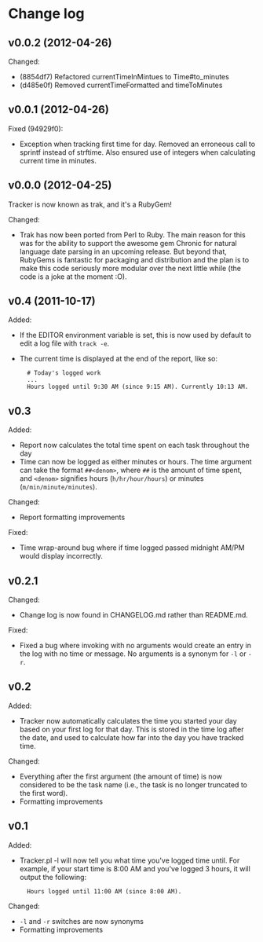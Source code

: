 # Change log

## v0.0.2 (2012-04-26)

Changed:

* (8854df7) Refactored currentTimeInMintues to Time#to_minutes
* (d485e0f) Removed currentTimeFormatted and timeToMinutes

## v0.0.1 (2012-04-26)

Fixed (94929f0):

* Exception when tracking first time for day. Removed an erroneous call
  to sprintf instead of strftime. Also ensured use of integers when
  calculating current time in minutes.

## v0.0.0 (2012-04-25)

Tracker is now known as trak, and it's a RubyGem!

Changed:

* Trak has now been ported from Perl to Ruby. The main reason for this
  was for the ability to support the awesome gem Chronic for natural
  language date parsing in an upcoming release. But beyond that,
  RubyGems is fantastic for packaging and distribution and the plan is
  to make this code seriously more modular over the next little while
  (the code is a joke at the moment :O).

## v0.4 (2011-10-17)

Added:

* If the EDITOR environment variable is set, this is now used by default
  to edit a log file with `track -e`.

* The current time is displayed at the end of the report, like so:

        # Today's logged work
        ...
        Hours logged until 9:30 AM (since 9:15 AM). Currently 10:13 AM.

## v0.3

Added:

* Report now calculates the total time spent on each task throughout the
  day
* Time can now be logged as either minutes or hours. The time argument
  can take the format `##<denom>`, where `##` is the amount of time
  spent, and `<denom>` signifies hours (`h/hr/hour/hours`) or minutes
  (`m/min/minute/minutes`).

Changed:

* Report formatting improvements

Fixed:

* Time wrap-around bug where if time logged passed midnight AM/PM would
  display incorrectly.

## v0.2.1

Changed:

* Change log is now found in CHANGELOG.md rather than README.md.

Fixed:

* Fixed a bug where invoking with no arguments would create an entry in
  the log with no time or message. No arguments is a synonym for `-l` or
  `-r`.

## v0.2

Added:

* Tracker now automatically calculates the time you started your day
  based on your first log for that day. This is stored in the time log
  after the date, and used to calculate how far into the day you have
  tracked time.

Changed:

* Everything after the first argument (the amount of time) is now
  considered to be the task name (i.e., the task is no longer truncated
  to the first word).
* Formatting improvements

## v0.1

Added:

* Tracker.pl -l will now tell you what time you've logged time until.
  For example, if your start time is 8:00 AM and you've logged 3 hours,
  it will output the following:

        Hours logged until 11:00 AM (since 8:00 AM).

Changed:

* `-l` and `-r` switches are now synonyms
* Formatting improvements
